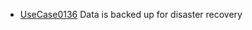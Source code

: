  * [UseCase0136](https://github.com/DomainDrivenArchitecture/ddaRequirement/blob/master/en/requirements/UseCase0136.md) Data is backed up for disaster recovery
